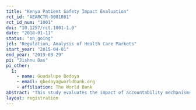 ```yaml
---
title: "Kenya Patient Safety Impact Evaluation"
rct_id: "AEARCTR-0001001"
rct_id_num: "1001"
doi: "10.1257/rct.1001-1.0"
date: "2018-01-11"
status: "on_going"
jel: "Regulation, Analysis of Health Care Markets"
start_year: "2015-04-01"
end_year: "2019-03-29"
pi: "Jishnu Das"
pi_other:
  1:
    - name: Guadalupe Bedoya
    - email: gbedoya@worldbank.org
    - affiliation: The World Bank
abstract: "This study evaluates the impact of accountability mechanisms–through different models of health inspections–on quality of care and patient safety, quantity, and prices of health services in Kenya. Using health markets as the unit of intervention (clusters of health facilities where no facility is more than 4 KM from the center of the market), we experimentally allocate all private and public health facilities in three Kenyan counties to one of three arms: (1) high-intensity inspections with enforcement of warnings and sanctions for non-compliant facilities; (2) high-intensity inspections with enforcement of warnings and sanctions for non-compliant facilities and public disclosure of inspection results, and (3) “business-as-usual” low-probability inspections (the control group). The results from this study will contribute to understanding the extent to which governance and accountability mechanisms can help improve service delivery in low-income countries, particularly in this case related to improving patient safety and quality of care in the public and private sectors, and if so, how these systems may operate when they are implemented “at scale.” Another important contribution of this project is the development of a set of tools and instruments that can be broadly deployed both in surveys of quality and in the design of inspection systems across diverse low-income settings."
layout: registration
---
```


